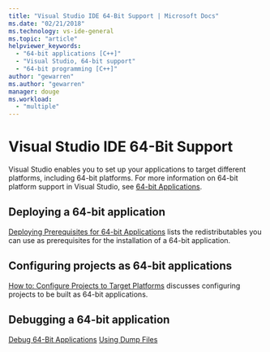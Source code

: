 ```yaml
---
title: "Visual Studio IDE 64-Bit Support | Microsoft Docs"
ms.date: "02/21/2018"
ms.technology: vs-ide-general
ms.topic: "article"
helpviewer_keywords:
  - "64-bit applications [C++]"
  - "Visual Studio, 64-bit support"
  - "64-bit programming [C++]"
author: "gewarren"
ms.author: "gewarren"
manager: douge
ms.workload:
  - "multiple"
---
```

# Visual Studio IDE 64-Bit Support

Visual Studio enables you to set up your applications to target different platforms, including 64-bit platforms. For more information on 64-bit platform support in Visual Studio, see [64-bit Applications](/dotnet/framework/64-bit-apps).

## Deploying a 64-bit application

[Deploying Prerequisites for 64-bit Applications](../deployment/deploying-prerequisites-for-64-bit-applications.md) lists the redistributables you can use as prerequisites for the installation of a 64-bit application.

## Configuring projects as 64-bit applications

[How to: Configure Projects to Target Platforms](../ide/how-to-configure-projects-to-target-platforms.md) discusses configuring projects to be built as 64-bit applications.

## Debugging a 64-bit application

[Debug 64-Bit Applications](../debugger/debug-64-bit-applications.md)
[Using Dump Files](../debugger/using-dump-files.md)